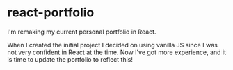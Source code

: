 # react-portfolio

I'm remaking my current personal portfolio in React. 

When I created the initial project I decided on using vanilla JS since I was not very confident in React at the time. Now I've got more experience, and it is time to update the portfolio to reflect this!

